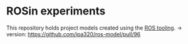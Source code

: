 # ROSin experiments

This repository holds project models created using the [ROS tooling](https://github.com/ipa320/ros-model/). -> version: https://github.com/ipa320/ros-model/pull/96


